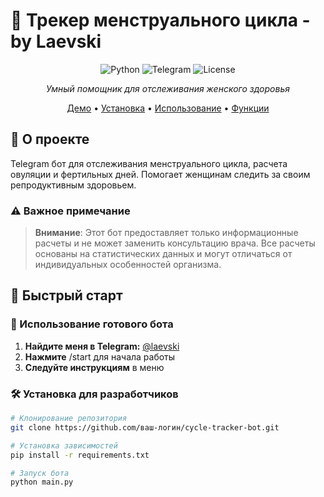 # 🌸 Трекер менструального цикла - by Laevski

<div align="center">

![Python](https://img.shields.io/badge/Python-3.8+-blue.svg)
![Telegram](https://img.shields.io/badge/Telegram-Bot-blue.svg)
![License](https://img.shields.io/badge/License-MIT-green.svg)

*Умный помощник для отслеживания женского здоровья*

[Демо](#-демонстрация) • [Установка](#-установка) • [Использование](#-использование) • [Функции](#-функции)

</div>

## 📖 О проекте

Telegram бот для отслеживания менструального цикла, расчета овуляции и фертильных дней. Помогает женщинам следить за своим репродуктивным здоровьем.

### ⚠️ Важное примечание

> **Внимание**: Этот бот предоставляет только информационные расчеты и не может заменить консультацию врача. Все расчеты основаны на статистических данных и могут отличаться от индивидуальных особенностей организма.

## 🚀 Быстрый старт

### 📱 Использование готового бота

1. **Найдите меня в Telegram:** [@laevski](https://t.me/laevski)
2. **Нажмите** /start для начала работы
3. **Следуйте инструкциям** в меню

### 🛠 Установка для разработчиков

```bash
# Клонирование репозитория
git clone https://github.com/ваш-логин/cycle-tracker-bot.git

# Установка зависимостей
pip install -r requirements.txt

# Запуск бота
python main.py
